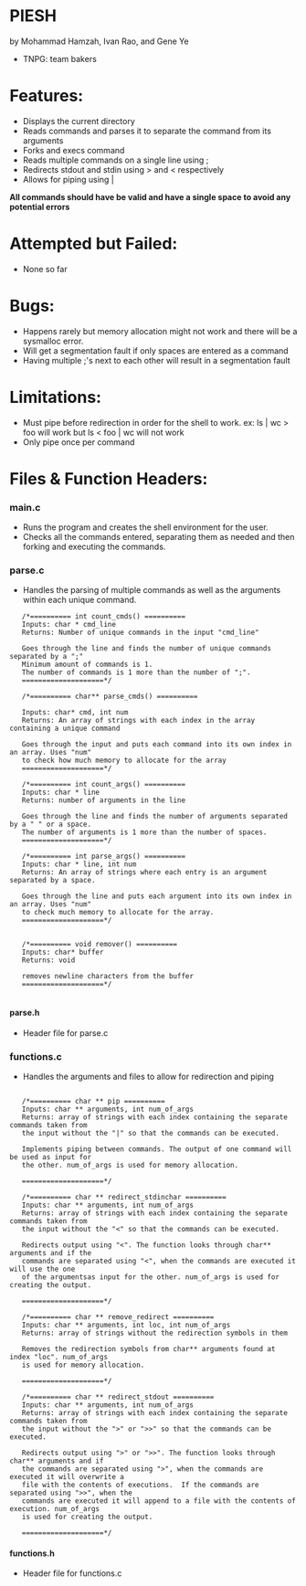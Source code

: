 # PIESH
by Mohammad Hamzah, Ivan Rao, and Gene Ye
* TNPG: team bakers

# Features:
* Displays the current directory 
* Reads commands and parses it to separate the command from its arguments
* Forks and execs command
* Reads multiple commands on a single line using ;
* Redirects stdout and stdin using > and < respectively
* Allows for piping using |

**All commands should have be valid and have a single space to avoid any potential errors**

# Attempted but Failed:
* None so far

# Bugs:
* Happens rarely but memory allocation might not work and there will be a sysmalloc error.
* Will get a segmentation fault if only spaces are entered as a command
* Having multiple ;'s next to each other will result in a segmentation fault

# Limitations:
* Must pipe before redirection in order for the shell to work.
       ex: ls | wc > foo will work but
           ls < foo | wc will not work     
* Only pipe once per command

# Files & Function Headers:

### main.c
 * Runs the program and creates the shell environment for the user. 
 * Checks all the commands entered, separating them as needed and then forking and executing the commands.

### parse.c
 * Handles the parsing of multiple commands as well as the arguments within each unique command.
 
 ```
    /*========== int count_cmds() ==========
    Inputs: char * cmd_line
    Returns: Number of unique commands in the input "cmd_line"
    
    Goes through the line and finds the number of unique commands separated by a ";"
    Minimum amount of commands is 1.
    The number of commands is 1 more than the number of ";".
    ====================*/
    
    /*========== char** parse_cmds() ==========
    
    Inputs: char* cmd, int num
    Returns: An array of strings with each index in the array containing a unique command
    
    Goes through the input and puts each command into its own index in an array. Uses "num"
    to check how much memory to allocate for the array
    ====================*/
    
    /*========== int count_args() ==========
    Inputs: char * line
    Returns: number of arguments in the line
    
    Goes through the line and finds the number of arguments separated by a " " or a space.
    The number of arguments is 1 more than the number of spaces.
    ====================*/
    
    /*========== int parse_args() ==========
    Inputs: char * line, int num
    Returns: An array of strings where each entry is an argument separated by a space.
    
    Goes through the line and puts each argument into its own index in an array. Uses "num"
    to check much memory to allocate for the array.
    ====================*/
    
    
    /*========== void remover() ==========
    Inputs: char* buffer
    Returns: void
    
    removes newline characters from the buffer
    ====================*/
    
```    
 
#### parse.h
 * Header file for parse.c
 
### functions.c
 * Handles the arguments and files to allow for redirection and piping 
 
 ```
 
    /*========== char ** pip ==========
    Inputs: char ** arguments, int num_of_args
    Returns: array of strings with each index containing the separate commands taken from
    the input without the "|" so that the commands can be executed.
    
    Implements piping between commands. The output of one command will be used as input for
    the other. num_of_args is used for memory allocation.
    
    ====================*/
    
    /*========== char ** redirect_stdinchar ==========
    Inputs: char ** arguments, int num_of_args
    Returns: array of strings with each index containing the separate commands taken from 
    the input without the "<" so that the commands can be executed.
    
    Redirects output using "<". The function looks through char** arguments and if the 
    commands are separated using "<", when the commands are executed it will use the one
    of the argumentsas input for the other. num_of_args is used for creating the output. 

    ====================*/
    
    /*========== char ** remove_redirect ==========
    Inputs: char ** arguments, int loc, int num_of_args
    Returns: array of strings without the redirection symbols in them
    
    Removes the redirection symbols from char** arguments found at index "loc". num_of_args 
    is used for memory allocation.
    
    ====================*/
    
    /*========== char ** redirect_stdout ==========
    Inputs: char ** arguments, int num_of_args
    Returns: array of strings with each index containing the separate commands taken from
    the input without the ">" or ">>" so that the commands can be executed.
    
    Redirects output using ">" or ">>". The function looks through char** arguments and if 
    the commands are separated using ">", when the commands are executed it will overwrite a 
    file with the contents of executions.  If the commands are separated using ">>", when the
    commands are executed it will append to a file with the contents of execution. num_of_args
    is used for creating the output. 
    
    ====================*/
```
#### functions.h
* Header file for functions.c

